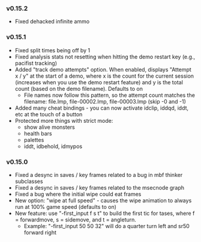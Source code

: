 ### v0.15.2
- Fixed dehacked infinite ammo

### v0.15.1
- Fixed split times being off by 1
- Fixed analysis stats not resetting when hitting the demo restart key (e.g., pacifist tracking)
- Added "track demo attempts" option. When enabled, displays "Attempt x / y" at the start of a demo, where x is the count for the current session (increases when you use the demo restart feature) and y is the total count (based on the demo filename). Defaults to on
  - File names now follow this pattern, so the attempt count matches the filename: file.lmp, file-00002.lmp, file-00003.lmp (skip -0 and -1)
- Added many cheat bindings - you can now activate idclip, iddqd, iddt, etc at the touch of a button
- Protected more things with strict mode:
  - show alive monsters
  - health bars
  - palettes
  - iddt, idbehold, idmypos

### v0.15.0
- Fixed a desync in saves / key frames related to a bug in mbf thinker subclasses
- Fixed a desync in saves / key frames related to the msecnode graph
- Fixed a bug where the initial wipe could eat frames
- New option: "wipe at full speed" - causes the wipe animation to always run at 100% game speed (defaults to on)
- New feature: use "-first_input f s t" to build the first tic for tases, where f = forwardmove, s = sidemove, and t = angleturn.
  - Example: "-first_input 50 50 32" will do a quarter turn left and sr50 forward right

